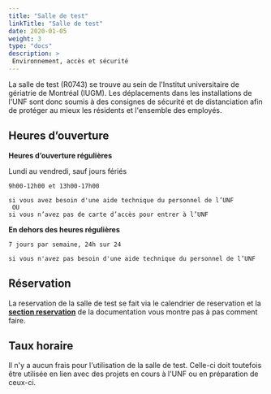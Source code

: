 ```yaml
---
title: "Salle de test"
linkTitle: "Salle de test"
date: 2020-01-05
weight: 3
type: "docs"
description: >
 Environnement, accès et sécurité
---
```


La salle de test (R0743) se trouve au sein de l'Institut universitaire de gériatrie de Montréal (IUGM). Les
déplacements dans les installations de l'UNF sont donc soumis à des consignes
de sécurité et de distanciation afin de protéger au mieux les résidents et
l'ensemble des employés.

## Heures d’ouverture

**Heures d’ouverture régulières**

  Lundi au vendredi, sauf jours fériés

```
9h00-12h00 et 13h00-17h00

si vous avez besoin d'une aide technique du personnel de l’UNF
 OU
si vous n’avez pas de carte d’accès pour entrer à l’UNF
```

**En dehors des heures régulières**

```
7 jours par semaine, 24h sur 24

si vous n'avez pas besoin d'une aide technique du personnel de l’UNF
```

## Réservation

La reservation de la salle de test se fait via le calendrier de reservation et la [__section reservation__](https://unf-montreal.ca/documentation/facility/reservation/) de la documentation vous montre pas à pas comment faire.  


## Taux horaire

Il n'y a aucun frais pour l'utilisation de la salle de test. Celle-ci doit toutefois être utilisée en lien avec des projets en cours à l'UNF ou en préparation de ceux-ci.
